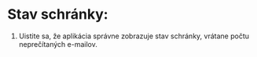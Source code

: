 # Stav schránky:
1. Uistite sa, že aplikácia správne zobrazuje stav schránky, vrátane počtu neprečítaných e-mailov.